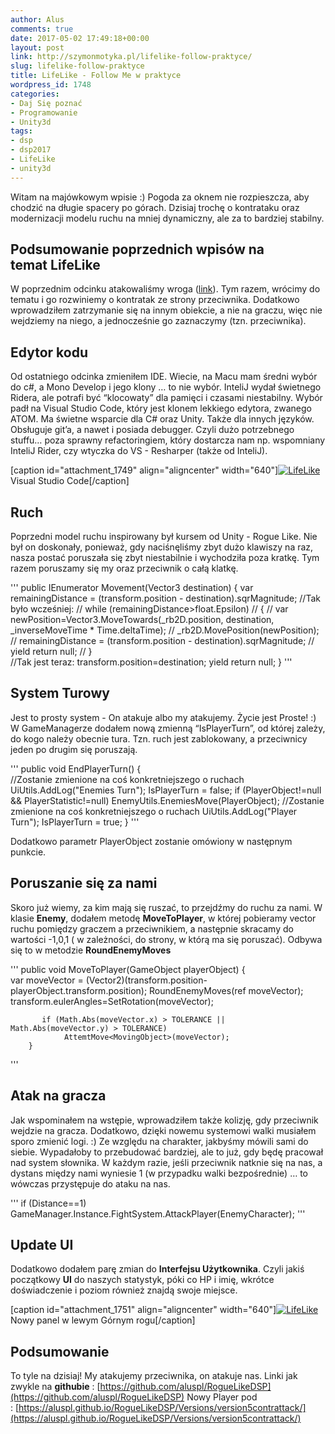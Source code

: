 ```yaml
---
author: Alus
comments: true
date: 2017-05-02 17:49:18+00:00
layout: post
link: http://szymonmotyka.pl/lifelike-follow-praktyce/
slug: lifelike-follow-praktyce
title: LifeLike - Follow Me w praktyce
wordpress_id: 1748
categories:
- Daj Się poznać
- Programowanie
- Unity3d
tags:
- dsp
- dsp2017
- LifeLike
- unity3d
---
```


Witam na majówkowym wpisie :) Pogoda za oknem nie rozpieszcza, aby chodzić na długie spacery po górach. Dzisiaj trochę o kontrataku oraz modernizacji modelu ruchu na mniej dynamiczny, ale za to bardziej stabilny.<!-- more -->


## Podsumowanie poprzednich wpisów na temat LifeLike


W poprzednim odcinku atakowaliśmy wroga ([link](http://szymonmotyka.pl/lifelike-przyloz-swojemu-wrogowi/)). Tym razem, wrócimy do tematu i go rozwiniemy o kontratak ze strony przeciwnika. Dodatkowo wprowadziłem zatrzymanie się na innym obiekcie, a nie na graczu, więc nie wejdziemy na niego, a jednocześnie go zaznaczymy (tzn. przeciwnika).


## Edytor kodu


Od ostatniego odcinka zmieniłem IDE. Wiecie, na Macu mam średni wybór do c#, a Mono Develop i jego klony … to nie wybór. InteliJ wydał świetnego Ridera, ale potrafi być “klocowaty” dla pamięci i czasami niestabilny. Wybór padł na Visual Studio Code, który jest klonem lekkiego edytora, zwanego ATOM. Ma świetne wsparcie dla C# oraz Unity. Także dla innych języków. Obsługuje git’a, a nawet i posiada debugger. Czyli dużo potrzebnego stuffu… poza sprawny refactoringiem, który dostarcza nam np. wspomniany InteliJ Rider, czy wtyczka do VS - Resharper (także od InteliJ).

[caption id="attachment_1749" align="aligncenter" width="640"][![LifeLike](http://szymonmotyka.pl/wp-content/uploads/2017/05/Screenshot-2017-05-02-19.18.27-785x491.png)](http://szymonmotyka.pl/wp-content/uploads/2017/05/Screenshot-2017-05-02-19.18.27.png) Visual Studio Code[/caption]


## Ruch


Poprzedni model ruchu inspirowany był kursem od Unity - Rogue Like. Nie był on doskonały, ponieważ, gdy naciśnęliśmy zbyt dużo klawiszy na raz, nasza postać poruszała się zbyt niestabilnie i wychodziła poza kratkę. Tym razem poruszamy się my oraz przeciwnik o całą klatkę.

'''
  public IEnumerator Movement(Vector3 destination)
        {
            var remainingDistance = (transform.position - destination).sqrMagnitude;
            //Tak było wcześniej:
            // while (remainingDistance>float.Epsilon)
            // {
            //     var newPosition=Vector3.MoveTowards(_rb2D.position, destination, _inverseMoveTime * Time.deltaTime);
            //     _rb2D.MovePosition(newPosition);
            //     remainingDistance = (transform.position - destination).sqrMagnitude;
            //     yield return null;
            // }      
	//Tak jest teraz:
            transform.position=destination;
            yield return null;
        }
'''



## System Turowy


Jest to prosty system - On atakuje albo my atakujemy. Życie jest Proste! :)
W GameManagerze dodałem nową zmienną “IsPlayerTurn”, od której zależy, do kogo należy obecnie tura. Tzn. ruch jest zablokowany, a przeciwnicy jeden po drugim się poruszają.

'''
   public void EndPlayerTurn()
    {  
	//Zostanie zmienione na coś konkretniejszego o ruchach
        UiUtils.AddLog("Enemies Turn");
        IsPlayerTurn = false;
        if (PlayerObject!=null && PlayerStatistic!=null)
        	EnemyUtils.EnemiesMove(PlayerObject);
  	//Zostanie zmienione na coś konkretniejszego o ruchach
      	UiUtils.AddLog("Player Turn");
        IsPlayerTurn = true;
    }
'''

Dodatkowo parametr PlayerObject zostanie omówiony w następnym punkcie.


## Poruszanie się za nami


Skoro już wiemy, za kim mają się ruszać, to przejdźmy do ruchu za nami. W klasie **Enemy**, dodałem metodę **MoveToPlayer**, w której pobieramy vector ruchu pomiędzy graczem a przeciwnikiem, a następnie skracamy do wartości -1,0,1 ( w zależności, do strony, w którą ma się poruszać). Odbywa się to w metodzie **RoundEnemyMoves**

'''
 public void MoveToPlayer(GameObject playerObject)
        {       
            var moveVector = (Vector2)(transform.position- playerObject.transform.position);
            RoundEnemyMoves(ref moveVector);
            transform.eulerAngles=SetRotation(moveVector);
       
           if (Math.Abs(moveVector.x) > TOLERANCE || Math.Abs(moveVector.y) > TOLERANCE)
                AttemtMove<MovingObject>(moveVector);        
        }
'''



## Atak na gracza


Jak wspominałem na wstępie, wprowadziłem także kolizję, gdy przeciwnik wejdzie na gracza. Dodatkowo, dzięki nowemu systemowi walki musiałem sporo zmienić logi. :) Ze względu na charakter, jakbyśmy mówili sami do siebie. Wypadałoby to przebudować bardziej, ale to już, gdy będę pracował nad system słownika.
W każdym razie, jeśli przeciwnik natknie się na nas, a dystans między nami wyniesie 1 (w przypadku walki bezpośrednie) … to wówczas przystępuje do ataku na nas.

''' 
 if (Distance==1)
    GameManager.Instance.FightSystem.AttackPlayer(EnemyCharacter);
'''



## Update UI


Dodatkowo dodałem parę zmian do **Interfejsu Użytkownika**. Czyli jakiś początkowy **UI** do naszych statystyk, póki co HP i imię, wkrótce doświadczenie i poziom również znajdą swoje miejsce.

[caption id="attachment_1751" align="aligncenter" width="640"][![LifeLike](http://szymonmotyka.pl/wp-content/uploads/2017/05/Screenshot-2017-05-02-19.38.14-785x491.png)](http://szymonmotyka.pl/wp-content/uploads/2017/05/Screenshot-2017-05-02-19.38.14.png) Nowy panel w lewym Górnym rogu[/caption]


## Podsumowanie


To tyle na dzisiaj! My atakujemy przeciwnika, on atakuje nas.
Linki jak zwykle na **githubie** : [https://github.com/aluspl/RogueLikeDSP](https://github.com/aluspl/RogueLikeDSP)
Nowy Player pod : [https://aluspl.github.io/RogueLikeDSP/Versions/version5contrattack/](https://aluspl.github.io/RogueLikeDSP/Versions/version5contrattack/)
